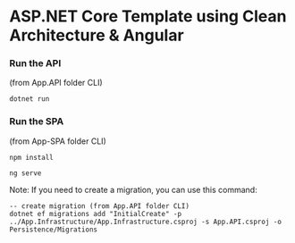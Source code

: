 # ASP.NET Core Template using Clean Architecture & Angular


### Run the API

(from App.API folder CLI)

```
dotnet run
```

### Run the SPA

(from App-SPA folder CLI)

```
npm install

ng serve
```


Note: If you need to create a migration, you can use this command:

```
-- create migration (from App.API folder CLI)
dotnet ef migrations add "InitialCreate" -p ../App.Infrastructure/App.Infrastructure.csproj -s App.API.csproj -o Persistence/Migrations
```

